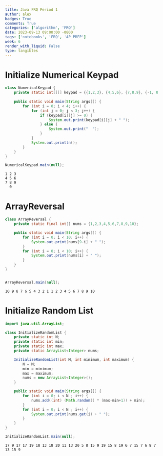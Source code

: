 ```yaml
---
title: Java FRQ Period 1
author: alex
badges: True
comments: True
categories: ['algorithm', 'FRQ']
date: 2023-09-13 09:00:00 -0800
tags: ['notebooks', 'FRQ', 'AP PREP']
week: 6
render_with_liquid: False
type: tangibles
---
```


# Initialize Numerical Keypad


```java
class NumericalKeypad {
    private static int[][] keypad = {{1,2,3}, {4,5,6}, {7,8,9}, {-1, 0, -1}};
    
    public static void main(String args[]) {
        for (int i = 0; i < 4; i++) {
            for (int j = 0; j < 3; j++) {
                if (keypad[i][j] >= 0) {
                    System.out.print(keypad[i][j] + " ");
                } else {
                    System.out.print("  ");
                }
            }
            System.out.println();
        }
    }
}

NumericalKeypad.main(null);
```

    1 2 3 
    4 5 6 
    7 8 9 
      0   


# ArrayReversal


```java
class ArrayReversal {
    private static final int[] nums = {1,2,3,4,5,6,7,8,9,10};

    public static void main(String args[]) {
        for (int i = 0; i < 10; i++) {
            System.out.print(nums[9-i] + " ");
        }
        for (int i = 0; i < 10; i++) {
            System.out.print(nums[i] + " ");
        }
    }
}


ArrayReversal.main(null);
```

    10 9 8 7 6 5 4 3 2 1 1 2 3 4 5 6 7 8 9 10 

# Initialize Random List


```java
import java.util.ArrayList;

class InitializeRandomList {
    private static int N;
    private static int min;
    private static int max;
    private static ArrayList<Integer> nums;

    InitializeRandomList(int M, int minimum, int maximum) {
        N = M;
        min = minimum;
        max = maximum;
        nums = new ArrayList<Integer>();
    }

    public static void main(String args[]) {
        for (int i = 0; i < N ; i++) {
            nums.add((int) (Math.random() * (max-min+1)) + min);
        }
        for (int i = 0; i < N ; i++) { 
            System.out.print(nums.get(i) + " ");
        }
    }
}

InitializeRandomList.main(null);
```

    17 9 17 17 19 18 13 18 20 11 13 20 5 8 15 9 19 15 8 19 6 7 15 7 6 8 7 13 15 9 


```java

```
